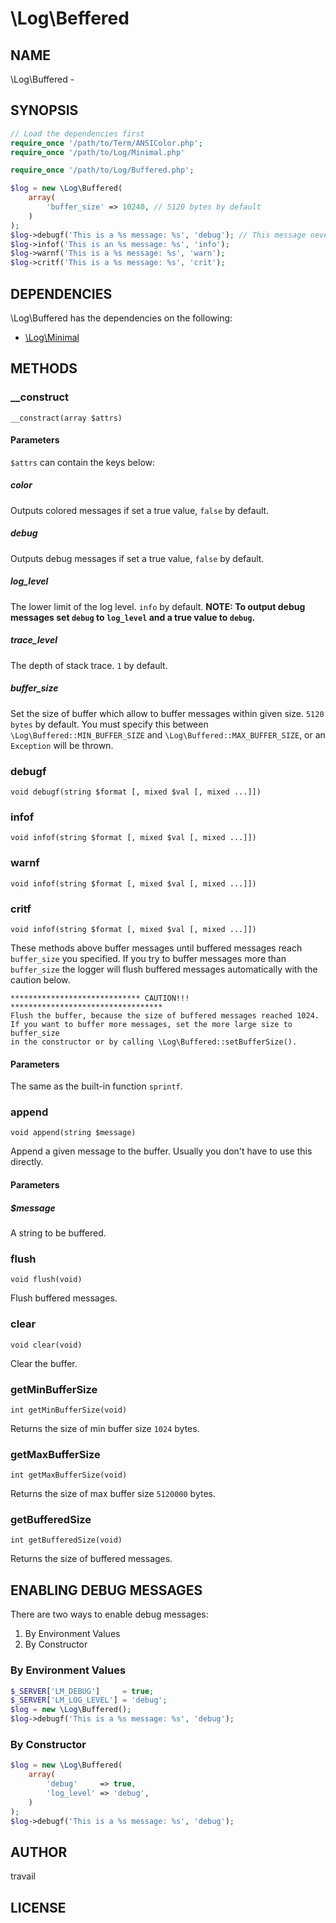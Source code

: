 # \Log\Beffered

## NAME

\Log\Buffered -

## SYNOPSIS

```php
// Load the dependencies first
require_once '/path/to/Term/ANSIColor.php';
require_once '/path/to/Log/Minimal.php'

require_once '/path/to/Log/Buffered.php';

$log = new \Log\Buffered(
    array(
        'buffer_size' => 10240, // 5120 bytes by default
    )
);
$log->debugf('This is a %s message: %s', 'debug'); // This message never be output
$log->infof('This is an %s message: %s', 'info');
$log->warnf('This is a %s message: %s', 'warn');
$log->critf('This is a %s message: %s', 'crit');
```

## DEPENDENCIES

\Log\Buffered has the dependencies on the following:

* [\Log\Minimal](https://github.com/travail/php-Log-Minimal)

## METHODS

### __construct

`__constract(array $attrs)`

#### Parameters

`$attrs` can contain the keys below:

##### color

Outputs colored messages if set a true value, `false` by default.

##### debug

Outputs debug messages if set a true value, `false` by default.

##### log_level

The lower limit of the log level. `info` by default.
**NOTE: To output debug messages set `debug` to `log_level` and a true value to `debug`.**

##### trace_level

The depth of stack trace. `1` by default.

##### buffer_size

Set the size of buffer which allow to buffer messages within given size. `5120 bytes` by default. You must specify this between `\Log\Buffered::MIN_BUFFER_SIZE` and `\Log\Buffered::MAX_BUFFER_SIZE`, or an `Exception` will be thrown.

### debugf

`void debugf(string $format [, mixed $val [, mixed ...]])`

### infof

`void infof(string $format [, mixed $val [, mixed ...]])`

### warnf

`void infof(string $format [, mixed $val [, mixed ...]])`

### critf

`void infof(string $format [, mixed $val [, mixed ...]])`

These methods above buffer messages until buffered messages reach `buffer_size` you specified. If you try to buffer messages more than `buffer_size` the logger will flush buffered messages automatically with the caution below.

```
***************************** CAUTION!!! **********************************
Flush the buffer, because the size of buffered messages reached 1024.
If you want to buffer more messages, set the more large size to buffer_size
in the constructor or by calling \Log\Buffered::setBufferSize().
```

#### Parameters

The same as the built-in function `sprintf`.

### append

`void append(string $message)`

Append a given message to the buffer. Usually you don't have to use this directly.

#### Parameters

##### $message

A string to be buffered.

### flush

`void flush(void)`

Flush buffered messages.

### clear

`void clear(void)`

Clear the buffer.

### getMinBufferSize

`int getMinBufferSize(void)`

Returns the size of min buffer size `1024` bytes.

### getMaxBufferSize

`int getMaxBufferSize(void)`

Returns the size of max buffer size `5120000` bytes.

### getBufferedSize

`int getBufferedSize(void)`

Returns the size of buffered messages.

## ENABLING DEBUG MESSAGES

There are two ways to enable debug messages:

1. By Environment Values
1. By Constructor

### By Environment Values

```php
$_SERVER['LM_DEBUG']     = true;
$_SERVER['LM_LOG_LEVEL'] = 'debug';
$log = new \Log\Buffered();
$log->debugf('This is a %s message: %s', 'debug');
```

### By Constructor

```php
$log = new \Log\Buffered(
    array(
        'debug'     => true,
        'log_level' => 'debug',
    )
);
$log->debugf('This is a %s message: %s', 'debug');
```

## AUTHOR

travail

## LICENSE
